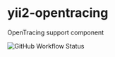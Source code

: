 # yii2-opentracing
OpenTracing support component

![GitHub Workflow Status](https://img.shields.io/github/workflow/status/cusodede/yii2-opentracing/CI)